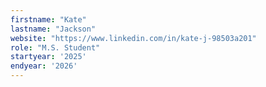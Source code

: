 ```yaml
---
firstname: "Kate"
lastname: "Jackson"
website: "https://www.linkedin.com/in/kate-j-98503a201"
role: "M.S. Student"
startyear: '2025'
endyear: '2026'
---
```

